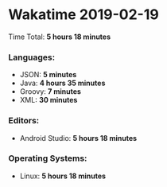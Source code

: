 # Wakatime 2019-02-19

Time Total: **5 hours 18 minutes**

### Languages:
- JSON: **5 minutes** 
- Java: **4 hours 35 minutes** 
- Groovy: **7 minutes** 
- XML: **30 minutes** 

### Editors:
- Android Studio: **5 hours 18 minutes** 

### Operating Systems:
- Linux: **5 hours 18 minutes** 

